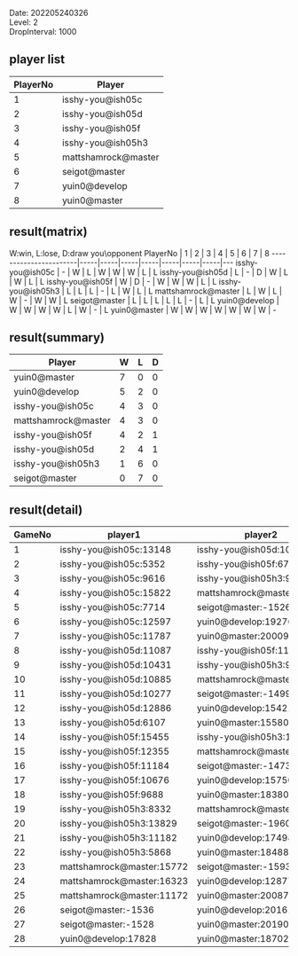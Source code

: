Date: 202205240326  
Level: 2  
DropInterval: 1000  
## player list
PlayerNo  |  Player
----------|---------------------
1         |  isshy-you@ish05c
2         |  isshy-you@ish05d
3         |  isshy-you@ish05f
4         |  isshy-you@ish05h3
5         |  mattshamrock@master
6         |  seigot@master
7         |  yuin0@develop
8         |  yuin0@master
## result(matrix)
W:win, L:lose, D:draw
you\opponent PlayerNo  |  1  |  2  |  3  |  4  |  5  |  6  |  7  |  8
-----------------------|-----|-----|-----|-----|-----|-----|-----|---
isshy-you@ish05c       |  -  |  W  |  L  |  W  |  W  |  W  |  L  |  L
isshy-you@ish05d       |  L  |  -  |  D  |  W  |  L  |  W  |  L  |  L
isshy-you@ish05f       |  W  |  D  |  -  |  W  |  W  |  W  |  L  |  L
isshy-you@ish05h3      |  L  |  L  |  L  |  -  |  L  |  W  |  L  |  L
mattshamrock@master    |  L  |  W  |  L  |  W  |  -  |  W  |  W  |  L
seigot@master          |  L  |  L  |  L  |  L  |  L  |  -  |  L  |  L
yuin0@develop          |  W  |  W  |  W  |  W  |  L  |  W  |  -  |  L
yuin0@master           |  W  |  W  |  W  |  W  |  W  |  W  |  W  |  -
## result(summary)
Player               |  W  |  L  |  D
---------------------|-----|-----|---
yuin0@master         |  7  |  0  |  0
yuin0@develop        |  5  |  2  |  0
isshy-you@ish05c     |  4  |  3  |  0
mattshamrock@master  |  4  |  3  |  0
isshy-you@ish05f     |  4  |  2  |  1
isshy-you@ish05d     |  2  |  4  |  1
isshy-you@ish05h3    |  1  |  6  |  0
seigot@master        |  0  |  7  |  0
## result(detail)
GameNo  |  player1                    |  player2
--------|-----------------------------|---------------------------
1       |  isshy-you@ish05c:13148     |  isshy-you@ish05d:10341
2       |  isshy-you@ish05c:5352      |  isshy-you@ish05f:6789
3       |  isshy-you@ish05c:9616      |  isshy-you@ish05h3:9430
4       |  isshy-you@ish05c:15822     |  mattshamrock@master:8294
5       |  isshy-you@ish05c:7714      |  seigot@master:-1526
6       |  isshy-you@ish05c:12597     |  yuin0@develop:19276
7       |  isshy-you@ish05c:11787     |  yuin0@master:20009
8       |  isshy-you@ish05d:11087     |  isshy-you@ish05f:11087
9       |  isshy-you@ish05d:10431     |  isshy-you@ish05h3:9065
10      |  isshy-you@ish05d:10885     |  mattshamrock@master:15736
11      |  isshy-you@ish05d:10277     |  seigot@master:-1499
12      |  isshy-you@ish05d:12886     |  yuin0@develop:15421
13      |  isshy-you@ish05d:6107      |  yuin0@master:15580
14      |  isshy-you@ish05f:15455     |  isshy-you@ish05h3:13151
15      |  isshy-you@ish05f:12355     |  mattshamrock@master:9880
16      |  isshy-you@ish05f:11184     |  seigot@master:-1473
17      |  isshy-you@ish05f:10676     |  yuin0@develop:15750
18      |  isshy-you@ish05f:9688      |  yuin0@master:18380
19      |  isshy-you@ish05h3:8332     |  mattshamrock@master:8926
20      |  isshy-you@ish05h3:13829    |  seigot@master:-1960
21      |  isshy-you@ish05h3:11182    |  yuin0@develop:17498
22      |  isshy-you@ish05h3:5868     |  yuin0@master:18488
23      |  mattshamrock@master:15772  |  seigot@master:-1593
24      |  mattshamrock@master:16323  |  yuin0@develop:12877
25      |  mattshamrock@master:11172  |  yuin0@master:20087
26      |  seigot@master:-1536        |  yuin0@develop:20161
27      |  seigot@master:-1528        |  yuin0@master:20190
28      |  yuin0@develop:17828        |  yuin0@master:18702
